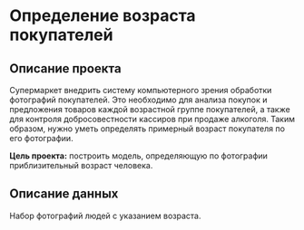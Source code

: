 # Определение возраста покупателей
## Описание проекта
Супермаркет внедрить систему компьютерного зрения обработки фотографий покупателей. Это необходимо для анализа покупок и предложения товаров каждой возрастной группе покупателей, а также для контроля добросовестности кассиров при продаже алкоголя. Таким образом, нужно уметь определять примерный возраст покупателя по его фотографии.

**Цель проекта:** построить модель, определяющую по фотографии приблизительный возраст человека.

## Описание данных
Набор фотографий людей с указанием возраста.

